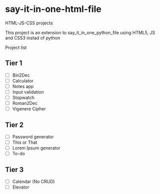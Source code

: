 # say-it-in-one-html-file

HTML-JS-CSS projects

This project is an extension to say_it_in_one_python_file using HTML5, JS and CSS3 instad of python

Project list

## Tier 1
- [ ] Bin2Dec
- [ ] Calculator
- [ ] Notes app
- [ ] Input validation
- [ ] Stopwatch
- [ ] Roman2Dec
- [ ] Vigenere Cipher

## Tier 2
- [ ] Password generator
- [ ] This or That
- [ ] Lorem Ipsum generator
- [ ] To-do

## Tier 3
- [ ] Calendar (No CRUD)
- [ ] Elevator

